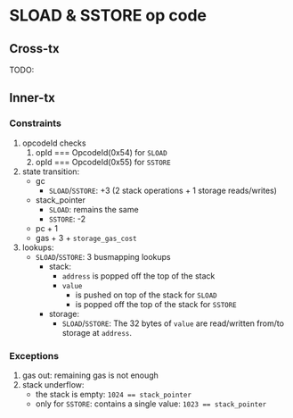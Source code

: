 # SLOAD & SSTORE op code

## Cross-tx

TODO:

## Inner-tx

### Constraints

1. opcodeId checks
   1. opId === OpcodeId(0x54) for `SLOAD`
   2. opId === OpcodeId(0x55) for `SSTORE`
2. state transition:
   - gc
     - `SLOAD`/`SSTORE`:  +3 (2 stack operations + 1 storage reads/writes)
   - stack_pointer
     - `SLOAD`: remains the same
     - `SSTORE`: -2
   - pc + 1
   - gas + 3 + `storage_gas_cost`
3. lookups:
   - `SLOAD`/`SSTORE`: 3 busmapping lookups
     - stack:
       - `address` is popped off the top of the stack
       - `value`
         - is pushed on top of the stack for `SLOAD`
         - is popped off the top of the stack for `SSTORE`
     - storage:
       - `SLOAD`/`SSTORE`: The 32 bytes of `value` are read/written from/to storage at `address`.

### Exceptions

1. gas out: remaining gas is not enough
2. stack underflow:
   - the stack is empty: `1024 == stack_pointer`
   - only for `SSTORE`: contains a single value: `1023 == stack_pointer`
